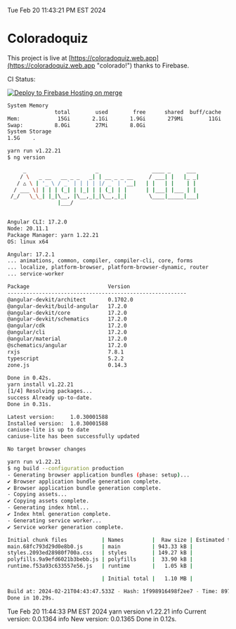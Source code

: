 Tue Feb 20 11:43:21 PM EST 2024

# Coloradoquiz


This project is live at [https://coloradoquiz.web.app](https://coloradoquiz.web.app "colorado!") thanks to Firebase.

CI Status: 

[![Deploy to Firebase Hosting on merge](https://github.com/teamkushal/coloradoquiz/actions/workflows/firebase-hosting-merge.yml/badge.svg)](https://github.com/teamkushal/coloradoquiz/actions/workflows/firebase-hosting-merge.yml)

```bash
System Memory
               total        used        free      shared  buff/cache   available
Mem:            15Gi       2.1Gi       1.9Gi       279Mi        11Gi        13Gi
Swap:          8.0Gi        27Mi       8.0Gi
System Storage
1.5G	.
```
```bash
yarn run v1.22.21
$ ng version

     _                      _                 ____ _     ___
    / \   _ __   __ _ _   _| | __ _ _ __     / ___| |   |_ _|
   / △ \ | '_ \ / _` | | | | |/ _` | '__|   | |   | |    | |
  / ___ \| | | | (_| | |_| | | (_| | |      | |___| |___ | |
 /_/   \_\_| |_|\__, |\__,_|_|\__,_|_|       \____|_____|___|
                |___/
    

Angular CLI: 17.2.0
Node: 20.11.1
Package Manager: yarn 1.22.21
OS: linux x64

Angular: 17.2.1
... animations, common, compiler, compiler-cli, core, forms
... localize, platform-browser, platform-browser-dynamic, router
... service-worker

Package                         Version
---------------------------------------------------------
@angular-devkit/architect       0.1702.0
@angular-devkit/build-angular   17.2.0
@angular-devkit/core            17.2.0
@angular-devkit/schematics      17.2.0
@angular/cdk                    17.2.0
@angular/cli                    17.2.0
@angular/material               17.2.0
@schematics/angular             17.2.0
rxjs                            7.8.1
typescript                      5.2.2
zone.js                         0.14.3
    
Done in 0.42s.
yarn install v1.22.21
[1/4] Resolving packages...
success Already up-to-date.
Done in 0.31s.
```
```bash
Latest version:     1.0.30001588
Installed version:  1.0.30001588
caniuse-lite is up to date
caniuse-lite has been successfully updated

No target browser changes
```
```bash
yarn run v1.22.21
$ ng build --configuration production
- Generating browser application bundles (phase: setup)...
✔ Browser application bundle generation complete.
✔ Browser application bundle generation complete.
- Copying assets...
✔ Copying assets complete.
- Generating index html...
✔ Index html generation complete.
- Generating service worker...
✔ Service worker generation complete.

Initial chunk files           | Names         |  Raw size | Estimated transfer size
main.68fc793d29d0e8b0.js      | main          | 943.33 kB |               187.50 kB
styles.2093ed28980f700a.css   | styles        | 149.27 kB |                 9.29 kB
polyfills.9a9efd6021b3bebb.js | polyfills     |  33.90 kB |                11.04 kB
runtime.f53a93c633557e56.js   | runtime       |   1.05 kB |               596 bytes

                              | Initial total |   1.10 MB |               208.40 kB

Build at: 2024-02-21T04:43:47.533Z - Hash: 1f998916498f2ee7 - Time: 8972ms
Done in 10.29s.
```
Tue Feb 20 11:44:33 PM EST 2024
yarn version v1.22.21
info Current version: 0.0.1364
info New version: 0.0.1365
Done in 0.12s.
